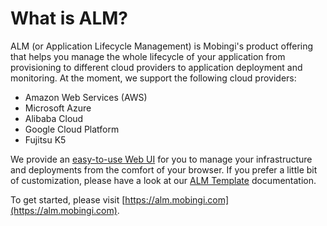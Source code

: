 # What is ALM?

ALM \(or Application Lifecycle Management\) is Mobingi's product offering that helps you manage the whole lifecycle of your application from provisioning to different cloud providers to application deployment and monitoring. At the moment, we support the following cloud providers:

* Amazon Web Services \(AWS\)
* Microsoft Azure
* Alibaba Cloud
* Google Cloud Platform
* Fujitsu K5

We provide an [easy-to-use Web UI](https://alm.mobingi.com) for you to manage your infrastructure and deployments from the comfort of your browser. If you prefer a little bit of customization, please have a look at our [ALM Template](https://docs-alm.mobingi.com/alm-template/what-is-alm-template) documentation.

To get started, please visit [https://alm.mobingi.com](https://alm.mobingi.com).

